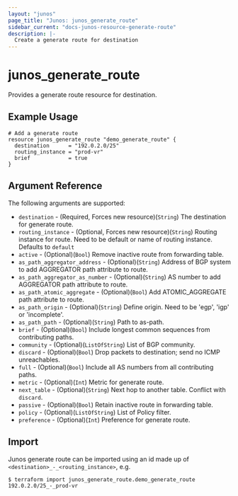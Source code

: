 ```yaml
---
layout: "junos"
page_title: "Junos: junos_generate_route"
sidebar_current: "docs-junos-resource-generate-route"
description: |-
  Create a generate route for destination
---
```


# junos_generate_route

Provides a generate route resource for destination.

## Example Usage

```hcl
# Add a generate route
resource junos_generate_route "demo_generate_route" {
  destination      = "192.0.2.0/25"
  routing_instance = "prod-vr"
  brief            = true
}
```

## Argument Reference

The following arguments are supported:

* `destination` - (Required, Forces new resource)(`String`) The destination for generate route.
* `routing_instance` - (Optional, Forces new resource)(`String`) Routing instance for route. Need to be default or name of routing instance. Defaults to `default`
* `active` - (Optional)(`Bool`) Remove inactive route from forwarding table.
* `as_path_aggregator_address` - (Optional)(`String`) Address of BGP system to add AGGREGATOR path attribute to route.
* `as_path_aggregator_as_number` - (Optional)(`String`) AS number to add AGGREGATOR path attribute to route.
* `as_path_atomic_aggregate` - (Optional)(`Bool`) Add ATOMIC_AGGREGATE path attribute to route.
* `as_path_origin` - (Optional)(`String`) Define origin. Need to be 'egp', 'igp' or 'incomplete'.
* `as_path_path` - (Optional)(`String`) Path to as-path.
* `brief` - (Optional)(`Bool`) Include longest common sequences from contributing paths.
* `community` - (Optional)(`ListOfString`) List of BGP community.
* `discard` - (Optional)(`Bool`) Drop packets to destination; send no ICMP unreachables.
* `full` - (Optional)(`Bool`) Include all AS numbers from all contributing paths.
* `metric` - (Optional)(`Int`) Metric for generate route.
* `next_table` - (Optional)(`String`)  Next hop to another table. Conflict with `discard`.
* `passive` - (Optional)(`Bool`) Retain inactive route in forwarding table.
* `policy` - (Optional)(`ListOfString`) List of Policy filter.
* `preference` - (Optional)(`Int`) Preference for generate route.

## Import

Junos generate route can be imported using an id made up of `<destination>_-_<routing_instance>`, e.g.

```
$ terraform import junos_generate_route.demo_generate_route 192.0.2.0/25_-_prod-vr
```
